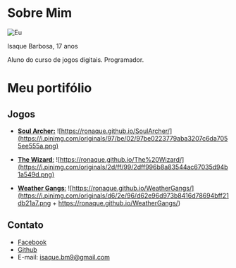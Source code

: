 # Sobre Mim

![Eu](https://scontent.frec10-1.fna.fbcdn.net/v/t1.0-9/22549727_1408079169290406_1982596868822454870_n.jpg?_nc_cat=108&_nc_ht=scontent.frec10-1.fna&oh=6feb9c97fff9790c2671cb64427d3bc9&oe=5CA6A21C)

Isaque Barbosa, 17 anos

Aluno do curso de jogos digitais.
Programador.

# Meu portifólio

## Jogos
- [**Soul Archer:**](https://ronaque.github.io/SoulArcher/)
![https://ronaque.github.io/SoulArcher/](https://i.pinimg.com/originals/97/be/02/97be0223779aba3207c6da7055ee555a.png)

- [**The Wizard**:](https://ronaque.github.io/The%20Wizard/)
![https://ronaque.github.io/The%20Wizard/](https://i.pinimg.com/originals/2d/ff/99/2dff996b8a83544ac67035d94b1a549d.png)

- [**Weather Gangs**:](https://ronaque.github.io/WeatherGangs/)
![https://ronaque.github.io/WeatherGangs/](https://i.pinimg.com/originals/d6/2e/96/d62e96d973b8416d78694bff21db21a7.png + https://ronaque.github.io/WeatherGangs/)

## Contato
- [Facebook](https://www.facebook.com/isaque.barbosa.395)
- [Github](https://github.com/ronaque)
- E-mail: isaque.bm9@gmail.com
